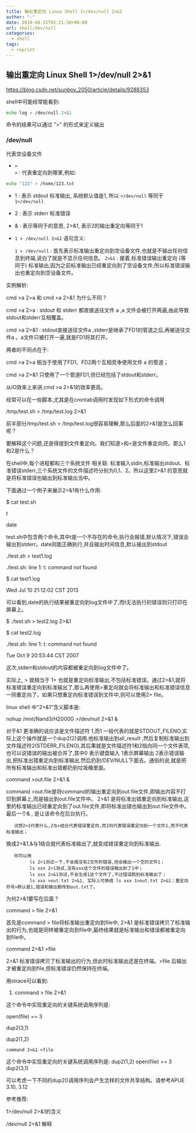 ```yaml
---
title: 输出重定向 Linux Shell 1>/dev/null 2>&1
author: "-"
date: 2018-08-31T02:21:50+00:00
url: shell/dev/null
categories:
  - shell
tags:
  - reprint
---
```

## 输出重定向 Linux Shell 1>/dev/null 2>&1

https://blog.csdn.net/sunboy_2050/article/details/9288353
  
shell中可能经常能看到: 

```bash
echo log > /dev/null 2>&1
```

命令的结果可以通过 ">" 的形式来定义输出

### /dev/null
代表空设备文件

- `>`  
`>` : 代表重定向到哪里,例如: 

```bash
echo "123" > /home/123.txt
```

- 1 : 表示 stdout 标准输出, 系统默认值是1, 所以 `>/dev/null` 等同于 `1>/dev/null`
- 2 : 表示 stderr 标准错误
- & : 表示等同于的意思, 2>&1, 表示2的输出重定向等同于1
- `1 > /dev/null 2>&1` 语句含义: 

    `1 > /dev/null` : 首先表示标准输出重定向到空设备文件,也就是不输出任何信息到终端,说白了就是不显示任何信息。
    `2>&1` : 接着,标准错误输出重定向 (等同于) 标准输出,因为之前标准输出已经重定向到了空设备文件,所以标准错误输出也重定向到空设备文件。

实例解析: 

cmd >a 2>a 和 cmd >a 2>&1 为什么不同？
  
cmd >a 2>a : stdout 和 stderr 都直接送往文件 a ,a 文件会被打开两遍,由此导致stdout和stderr互相覆盖。
  
cmd >a 2>&1 : stdout直接送往文件a ,stderr是继承了FD1的管道之后,再被送往文件a 。a文件只被打开一遍,就是FD1将其打开。

两者的不同点在于: 

cmd >a 2>a 相当于使用了FD1、FD2两个互相竞争使用文件 a 的管道；
  
cmd >a 2>&1 只使用了一个管道FD1,但已经包括了stdout和stderr。
  
从IO效率上来讲,cmd >a 2>&1的效率更高。

经常可以在一些脚本,尤其是在crontab调用时发现如下形式的命令调用

/tmp/test.sh > /tmp/test.log 2>&1
  
前半部分/tmp/test.sh > /tmp/test.log很容易理解,那么后面的2>&1是怎么回事呢？

要解释这个问题,还是得提到文件重定向。我们知道>和<是文件重定向符。那么1和2是什么？

在shell中,每个进程都和三个系统文件 相关联: 标准输入stdin,标准输出stdout、标准错误stderr,三个系统文件的文件描述符分别为0,1、2。所以这里2>&1 的意思就是将标准错误也输出到标准输出当中。

下面通过一个例子来展示2>&1有什么作用: 

$ cat test.sh
  
t
  
date
  
test.sh中包含两个命令,其中t是一个不存在的命令,执行会报错,默认情况下,错误会输出到stderr。date则能正确执行,并且输出时间信息,默认输出到stdout

./test.sh > test1.log
  
./test.sh: line 1: t: command not found

$ cat test1.log
  
Wed Jul 10 21:12:02 CST 2013

可以看到,date的执行结果被重定向到log文件中了,而t无法执行的错误则只打印在屏幕上。

$ ./test.sh > test2.log 2>&1

$ cat test2.log
  
./test.sh: line 1: t: command not found
  
Tue Oct 9 20:53:44 CST 2007
  
这次,stderr和stdout的内容都被重定向到log文件中了。

实际上, > 就相当于 1> 也就是重定向标准输出,不包括标准错误。通过2>&1,就将标准错误重定向到标准输出了,那么再使用>重定向就会将标准输出和标准错误信息一同重定向了。如果只想重定向标准错误到文件中,则可以使用2> file。

linux shell 中"2>&1"含义脚本是: 
         
nohup /mnt/Nand3/H2000G >/dev/null 2>&1 &

对于&1 更准确的说应该是文件描述符 1,而1 一般代表的就是STDOUT_FILENO,实际上这个操作就是一个dup2(2)调用.他标准输出到all_result ,然后复制标准输出到文件描述符2(STDERR_FILENO),其后果就是文件描述符1和2指向同一个文件表项,也可以说错误的输出被合并了,其中0 表示键盘输入 1表示屏幕输出 2表示错误输出,把标准出错重定向到标准输出,然后扔到/DEV/NULL下面去。通俗的说,就是把所有标准输出和标准出错都扔到垃圾桶里面。
         
command >out.file 2>&1 &
         
command >out.file是将command的输出重定向到out.file文件,即输出内容不打印到屏幕上,而是输出到out.file文件中。 2>&1 是将标准出错重定向到标准输出,这里的标准输出已经重定向到了out.file文件,即将标准出错也输出到out.file文件中。最后一个& , 是让该命令在后台执行。

       试想2>1代表什么,2与>结合代表错误重定向,而1则代表错误重定向到一个文件1,而不代表标准输出；
    

换成2>&1,&与1结合就代表标准输出了,就变成错误重定向到标准输出.

       你可以用
             ls 2>1测试一下,不会报没有2文件的错误,但会输出一个空的文件1；
             ls xxx 2>1测试,没有xxx这个文件的错误输出到了1中；
             ls xxx 2>&1测试,不会生成1这个文件了,不过错误跑到标准输出了；
             ls xxx >out.txt 2>&1, 实际上可换成 ls xxx 1>out.txt 2>&1；重定向符号>默认是1,错误和输出都传到out.txt了。
    

为何2>&1要写在后面？
         
command > file 2>&1
          
首先是command > file将标准输出重定向到file中, 2>&1 是标准错误拷贝了标准输出的行为,也就是同样被重定向到file中,最终结果就是标准输出和错误都被重定向到file中。
         
command 2>&1 >file
         
2>&1 标准错误拷贝了标准输出的行为,但此时标准输出还是在终端。>file 后输出才被重定向到file,但标准错误仍然保持在终端。

用strace可以看到: 
  
1. command > file 2>&1
  
这个命令中实现重定向的关键系统调用序列是: 
  
open(file) == 3
  
dup2(3,1)
  
dup2(1,2)


  
    command 2>&1 >file
 这个命令中实现重定向的关键系统调用序列是: 
 dup2(1,2)
 open(file) == 3
 dup2(3,1)
  


可以考虑一下不同的dup2()调用序列会产生怎样的文件共享结构。请参考APUE 3.10, 3.12

参考推荐: 

1>/dev/null 2>&1的含义

/dev/null 2>&1 解释